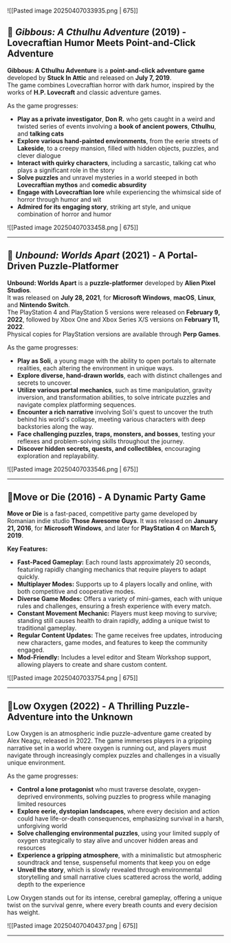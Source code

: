 
![[Pasted image 20250407033935.png | 675]]
## 🦑 _Gibbous: A Cthulhu Adventure_ (2019) - Lovecraftian Humor Meets Point-and-Click Adventure

**Gibbous: A Cthulhu Adventure** is a **point-and-click adventure game** developed by **Stuck In Attic** and released on **July 7, 2019**.  
The game combines Lovecraftian horror with dark humor, inspired by the works of **H.P. Lovecraft** and classic adventure games.

As the game progresses:

- **Play as a private investigator**, **Don R.** who gets caught in a weird and twisted series of events involving a **book of ancient powers**, **Cthulhu**, and **talking cats** 
- **Explore various hand-painted environments**, from the eerie streets of **Lakeside**, to a creepy mansion, filled with hidden objects, puzzles, and clever dialogue 
- **Interact with quirky characters**, including a sarcastic, talking cat who plays a significant role in the story 
- **Solve puzzles** and unravel mysteries in a world steeped in both **Lovecraftian mythos** and **comedic absurdity** 
- **Engage with Lovecraftian lore** while experiencing the whimsical side of horror through humor and wit 
- **Admired for its engaging story**, striking art style, and unique combination of horror and humor

![[Pasted image 20250407033458.png | 675]]

---

## 🌌 _Unbound: Worlds Apart_ (2021) - A Portal-Driven Puzzle-Platformer

**Unbound: Worlds Apart** is a **puzzle-platformer** developed by **Alien Pixel Studios**.  
It was released on **July 28, 2021**, for **Microsoft Windows**, **macOS**, **Linux**, and **Nintendo Switch**.  
The PlayStation 4 and PlayStation 5 versions were released on **February 9, 2022**, followed by Xbox One and Xbox Series X/S versions on **February 11, 2022**.  
Physical copies for PlayStation versions are available through **Perp Games**.

As the game progresses:

- **Play as Soli**, a young mage with the ability to open portals to alternate realities, each altering the environment in unique ways.
- **Explore diverse, hand-drawn worlds**, each with distinct challenges and secrets to uncover.
- **Utilize various portal mechanics**, such as time manipulation, gravity inversion, and transformation abilities, to solve intricate puzzles and navigate complex platforming sequences.
- **Encounter a rich narrative** involving Soli's quest to uncover the truth behind his world's collapse, meeting various characters with deep backstories along the way.
- **Face challenging puzzles, traps, monsters, and bosses**, testing your reflexes and problem-solving skills throughout the journey.
- **Discover hidden secrets, quests, and collectibles**, encouraging exploration and replayability.

![[Pasted image 20250407033546.png | 675]]

---

## 🏃Move or Die (2016)​ - A Dynamic Party Game

**Move or Die** is a fast-paced, competitive party game developed by Romanian indie studio **Those Awesome Guys**. It was released on **January 21, 2016**, for **Microsoft Windows**, and later for **PlayStation 4** on **March 5, 2019**.

**Key Features:**

- **Fast-Paced Gameplay:** Each round lasts approximately 20 seconds, featuring rapidly changing mechanics that require players to adapt quickly.
- **Multiplayer Modes:** Supports up to 4 players locally and online, with both competitive and cooperative modes. ​
- **Diverse Game Modes:** Offers a variety of mini-games, each with unique rules and challenges, ensuring a fresh experience with every match.
- **Constant Movement Mechanic:** Players must keep moving to survive; standing still causes health to drain rapidly, adding a unique twist to traditional gameplay. 
- **Regular Content Updates:** The game receives free updates, introducing new characters, game modes, and features to keep the community engaged.
- **Mod-Friendly:** Includes a level editor and Steam Workshop support, allowing players to create and share custom content.

![[Pasted image 20250407033754.png | 675]]

---
## 🚀**Low Oxygen (2022)** - A Thrilling Puzzle-Adventure into the Unknown

Low Oxygen is an atmospheric indie puzzle-adventure game created by Alex Neagu, released in 2022. The game immerses players in a gripping narrative set in a world where oxygen is running out, and players must navigate through increasingly complex puzzles and challenges in a visually unique environment.

As the game progresses:

- **Control a lone protagonist** who must traverse desolate, oxygen-deprived environments, solving puzzles to progress while managing limited resources
- **Explore eerie, dystopian landscapes**, where every decision and action could have life-or-death consequences, emphasizing survival in a harsh, unforgiving world
- **Solve challenging environmental puzzles**, using your limited supply of oxygen strategically to stay alive and uncover hidden areas and resources
- **Experience a gripping atmosphere**, with a minimalistic but atmospheric soundtrack and tense, suspenseful moments that keep you on edge
- **Unveil the story**, which is slowly revealed through environmental storytelling and small narrative clues scattered across the world, adding depth to the experience

Low Oxygen stands out for its intense, cerebral gameplay, offering a unique twist on the survival genre, where every breath counts and every decision has weight.

![[Pasted image 20250407040437.png | 675]]

---



